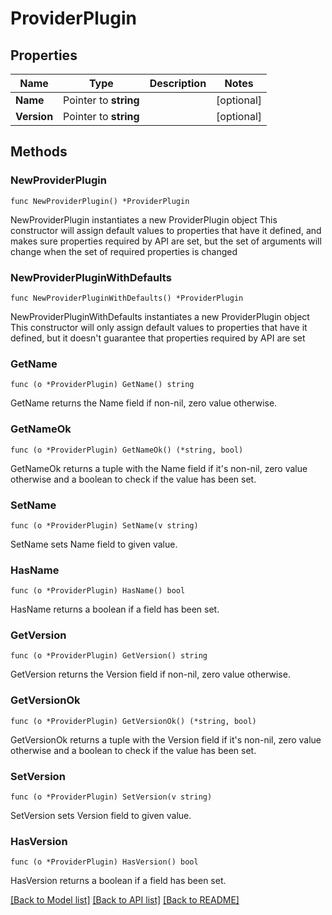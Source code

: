 # ProviderPlugin

## Properties

Name | Type | Description | Notes
------------ | ------------- | ------------- | -------------
**Name** | Pointer to **string** |  | [optional] 
**Version** | Pointer to **string** |  | [optional] 

## Methods

### NewProviderPlugin

`func NewProviderPlugin() *ProviderPlugin`

NewProviderPlugin instantiates a new ProviderPlugin object
This constructor will assign default values to properties that have it defined,
and makes sure properties required by API are set, but the set of arguments
will change when the set of required properties is changed

### NewProviderPluginWithDefaults

`func NewProviderPluginWithDefaults() *ProviderPlugin`

NewProviderPluginWithDefaults instantiates a new ProviderPlugin object
This constructor will only assign default values to properties that have it defined,
but it doesn't guarantee that properties required by API are set

### GetName

`func (o *ProviderPlugin) GetName() string`

GetName returns the Name field if non-nil, zero value otherwise.

### GetNameOk

`func (o *ProviderPlugin) GetNameOk() (*string, bool)`

GetNameOk returns a tuple with the Name field if it's non-nil, zero value otherwise
and a boolean to check if the value has been set.

### SetName

`func (o *ProviderPlugin) SetName(v string)`

SetName sets Name field to given value.

### HasName

`func (o *ProviderPlugin) HasName() bool`

HasName returns a boolean if a field has been set.

### GetVersion

`func (o *ProviderPlugin) GetVersion() string`

GetVersion returns the Version field if non-nil, zero value otherwise.

### GetVersionOk

`func (o *ProviderPlugin) GetVersionOk() (*string, bool)`

GetVersionOk returns a tuple with the Version field if it's non-nil, zero value otherwise
and a boolean to check if the value has been set.

### SetVersion

`func (o *ProviderPlugin) SetVersion(v string)`

SetVersion sets Version field to given value.

### HasVersion

`func (o *ProviderPlugin) HasVersion() bool`

HasVersion returns a boolean if a field has been set.


[[Back to Model list]](../README.md#documentation-for-models) [[Back to API list]](../README.md#documentation-for-api-endpoints) [[Back to README]](../README.md)



